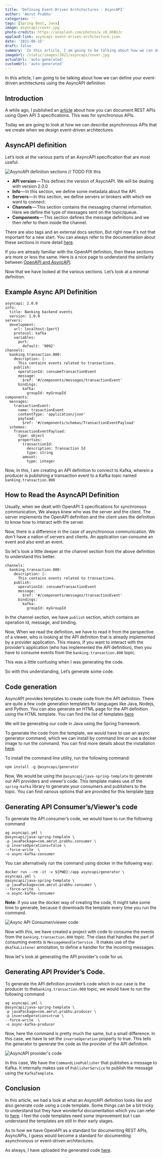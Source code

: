 ```yaml
---
title: 'Defining Event-Driven Architectures - AsyncAPI'
author: 'Amrut Prabhu'
categories: ''
tags: [Spring Boot, Java]
image: asyncapi/cover.jpg
photo-credits: https://unsplash.com/photos/w_vO_U6BUJc
applaud-link: asyncapi-event-driven-architecture.json
date: '2021-06-15'
draft: false
summary: 'In this article, I am going to be talking about how we can define your event-driven architectures using the AsyncAPI definition'
imageUrl: /static/images/2021/asyncapi/cover.jpg
actualUrl: 'auto-generated'
customUrl: 'auto-generated'
---
```


In this article, I am going to be talking about how we can define your event-driven architectures using the AsyncAPI definition.

## Introduction

A while ago, I published an [article](https://refactorfirst.com/spring-boot-api-first-design) about how you can document REST APIs using Open API 3 specifications. This was for synchronous APIs.

Today we are going to look at how we can describe asynchronous APIs that we create when we design event-driven architectures.

## AsyncAPI definition

Let’s look at the various parts of an AsyncAPI specification that are most useful.

![AsyncAPI definition sections](/static/images/2021/asyncapi/api-defition-sections.png) // TODO FIX this

- <b>API version</b> — This defines the version of AsycnAPI. We will be dealing with version 2.0.0
- <b>Info</b> — In this section, we define some metadata about the API.
- <b>Servers</b> — In this section, we define servers or brokers with which we want to connect.
- <b>Channels</b> — This section contains the messaging channel information. Here we define the type of messages sent on the topic/queue.
- <b>Components</b> — This section defines the message definitions and we then refer to them inside the channel.

There are also tags and an external docs section, But right now it's not that important for a new start. You can always refer to the documentation about these sections in more detail [here](https://www.asyncapi.com/docs/specifications/v2.0.0#schema).

If you are already familiar with the OpenAPI definition, then these sections are more or less the same. Here is a nice page to understand the similarity between [OpenAPI and AsyncAPI](https://www.asyncapi.com/docs/getting-started/coming-from-openapi).

Now that we have looked at the various sections. Let’s look at a minimal definition.

## Example Async API Definition

```
asyncapi: 2.0.0
info:
  title: Banking backend events
  version: 1.0.0
servers:
  development:
    url: localhost:{port}
    protocol: kafka
    variables:
      port:
        default: '9092'
channels:
  banking.transaction.000:
    description: |-
      This contains events related to transactions.
    publish:
      operationId: consumeTransactionEvent
      message:
        $ref: '#/components/messages/transactionEvent'
      bindings:
        kafka:
          groupId: myGroupId
components:
  messages:
    transactionEvent:
      name: trasactionEvent
      contentType: 'application/json'
      payload:
        $ref: '#/components/schemas/TransactionEventPayload'
  schemas:
    TransactionEventPayload:
      type: object
      properties:
        transactionId:
          description: Transaction Id
          type: string
        amount:
          type: integer
```

Now, In this, I am creating an API definition to connect to Kafka, wherein a producer is publishing a transaction event to a Kafka topic named `banking.transaction.000`

## How to Read the AsyncAPI Definition

Usually, when we dealt with OpenAPI 3 specifications for synchronous communication, We always knew who was the server and the client. The server implements the OpenAPI definition and the client uses the definition to know how to interact with the server.

Now, there is a difference in the case of asynchronous communication. We don't have a nation of servers and clients. An application can consume an event and also emit an event.

So let's look a little deeper at the channel section from the above definition to understand this better.

```
channels:
  banking.transaction.000:
    description: |-
      This contains events related to transactions.
    publish:
      operationId: consumeTransactionEvent
      message:
        $ref: '#/components/messages/transactionEvent'
      bindings:
        kafka:
          groupId: myGroupId
```

In the channel section, we have `publish` section, which contains an operation Id, message, and binding.

Now, When we read the definition, we have to read it from the perspective of a viewer, who is looking at the API definition that is already implemented by a provider application. This means, If you want to interact with the provider’s application (who has implemented the API definition), then you have to consume events from the `banking.transaction.000` topic.

This was a little confusing when I was generating the code.

So with this understanding, Let’s generate some code.

## Code generation

AsyncAPI provides templates to create code from the API definition. There are quite a few code generation templates for languages like Java, Nodejs, and Python. You can also generate an HTML page for the API definition using the HTML template. You can find the list of templates [here](https://github.com/asyncapi/generator#list-of-official-generator-templates)

We will be generating our code in Java using the Spring framework.

To generate the code from the template, we would have to use an async generator command, which we can install by command line or use a docker image to run the command. You can find more details about the installation [here](https://www.asyncapi.com/generator).

To install the command line utility, run the following command:

```
npm install -g @asyncapi/generator
```

Now, We would be using the `@asyncapi/java-spring-template` to generate our API providers and viewer’s code. This template makes use of the `spring-kafka` library to generate your consumers and publishers to the topic. You can find various options that are provided for this template [here](https://github.com/asyncapi/java-spring-template)

## Generating API Consumer’s/Viewer’s code

To generate the API consumer’s code, we would have to run the following command

```
ag asyncapi.yml \
@asyncapi/java-spring-template \
-p javaPackage=com.amrut.prabhu.consumer \
-p inverseOperations=false \
--force-write  \
-o async-kafka-consumer
```

You can alternatively run the command using docker in the following way:

```
docker run --rm -it -v ${PWD}:/app asyncapi/generator \
asyncapi.yml \
@asyncapi/java-spring-template \
-p javaPackage=com.amrut.prabhu.consumer \
--force-write  \
-o async-kafka-consumer
```

**Note:** if you use the docker way of creating the code, It might take some time to generate, because it downloads the template every time you run the command.

![Async API Consumer/viewer code](/static/images/2021/asyncapi/api-consumer.png)

Now with this, we have created a project with code to consume the events from the `banking.transaction.000` topic. The class that handles the part of consuming events is `MessageHandlerService` . It makes use of the `@kafkaListener` annotation, to define a handler for the incoming messages.

Now let's look at generating the API provider's code for us.

## Generating API Provider’s Code.

To generate the API definition provider’s code which in our case is the producer to the`banking.transaction.000` topic, we would have to run the following command

```
ag asyncapi.yml \
@asyncapi/java-spring-template \
-p javaPackage=com.amrut.prabhu.producer \
-p inverseOperations=true \
--force-write  \
-o async-kafka-producer
```

Now, here the command is pretty much the same, but a small difference. In this case, we have to set the `inverseOperation` property to true. This tells the generator to generate the code as the provider of the API definition.

![AsyncAPI provider's code](/static/images/2021/asyncapi/api-provider.png)

In this case, We have the `CommandLinePublisher` that publishes a message to Kafka. It internally makes use of `PublisherService` to publish the message using the `KafkaTemplate`.

## Conclusion

In this article, we had a look at what an AsyncAPI definition looks like and also generate code using a code template. Some things can be a bit tricky to understand but they have wonderful documentation which you can refer to [here](https://www.asyncapi.com/docs/specifications/v2.0.0). I feel the code templates need some improvement but I can understand the templates are still in their early stages.

As to how we have OpenAPI as a standard for documenting REST APIs, AsyncAPIs, I guess would become a standard for documenting asynchronous or event-driven architectures.

As always, I have uploaded the generated code [here](https://github.com/amrutprabhu/async-api-workout).

